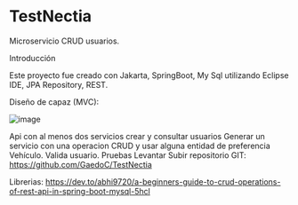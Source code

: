 # TestNectia

Microservicio CRUD usuarios.

Introducción

Este proyecto fue creado con Jakarta, SpringBoot, My Sql utilizando Eclipse IDE, JPA Repository, REST.

Diseño de capaz (MVC):

![image](https://github.com/GaedoC/TestNectia/assets/17816969/670f9cc7-b471-4425-8f9f-fa4438585709)


Api con al menos dos servicios crear y consultar usuarios
Generar un servicio con una operacion CRUD y usar alguna entidad de preferencia Vehículo.
   Valida usuario.
Pruebas
Levantar
Subir repositorio GIT: https://github.com/GaedoC/TestNectia

Librerias: https://dev.to/abhi9720/a-beginners-guide-to-crud-operations-of-rest-api-in-spring-boot-mysql-5hcl



